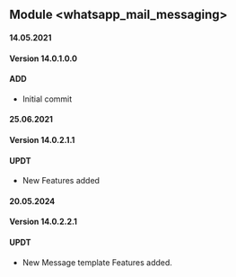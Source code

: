 ## Module <whatsapp_mail_messaging>

#### 14.05.2021
#### Version 14.0.1.0.0
#### ADD
- Initial commit

#### 25.06.2021
#### Version 14.0.2.1.1
#### UPDT
- New Features added

#### 20.05.2024
#### Version 14.0.2.2.1
#### UPDT
- New Message template Features added.




